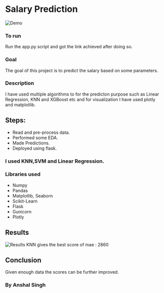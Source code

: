 # Salary Prediction

![Demo](https://raw.githubusercontent.com/Anshal55/ML-ProjectKart/Salary_prediction/Salary%20Prediction/Images/demo_sal_pred.png)

### To run
Run the app.py script and got the link achieved after doing so.

### Goal
The goal of this project is to predict the salary based on some parameters.

### Description
I have used multiple algorithms to for the predicton purpose such as Linear Regression, KNN and XGBoost etc and for visualization I have used plotly and matplotlib.

## Steps:
- Read and pre-process data.
- Performed some EDA.
- Made Predictions.
- Deployed using flask.

### I used KNN,SVM and Linear Regression.

### Libraries used
- Numpy
- Pandas
- Matplotlib, Seaborn
- Scikit-Learn
- Flask
- Gunicorn
- Plotly

## Results
![Results](https://raw.githubusercontent.com/Anshal55/ML-ProjectKart/Salary_prediction/Salary%20Prediction/Images/res_sal_pred.png)
KNN gives the best score of mae : 2860

## Conclusion
Given enough data the scores can be further improved.

### By Anshal Singh
